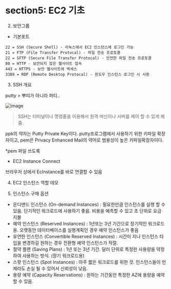 # section5: EC2 기초


2. 보안그룹

- 기본포트
```
22 = SSH (Secure Shell) - 리눅스에서 EC2 인스턴스에 로그인 가능
21 = FTP (File Transfer Protocal) - 파일 전송 프로토콜
22 = SFTP (Secure File Transfer Protocal) - 안전한 파일 전송 프로토콜
80 = HTTP - 보안되지 않은 웹사이트 접속
443 = HTTPS - 보안 웹사이트에 엑세스
3389 = RDP (Remote Desktop Protocal) - 윈도우 인스턴스 로그인 시 사용
```

3. SSH 개요

putty > 뿌띠가 아니라 퍼티..

![image](https://github.com/user-attachments/assets/942f3dfd-a4d1-4ff1-a87e-10a76540a43e)

> SSH는 터미널이나 명령줄을 이용해서 원격 머신이나 서버를 제어 할 수 있게 해줌.

ppk의 약자는 Putty Private Key이다. putty프로그램에서 사용하기 위한 키파일 확장자이고, pem은 Privacy Enhanced Mail의 약어로 범용성이 높은 키파일확장자이다.

*pem 파일 쓰도록

- EC2 Instance Connect

브라우저 상에서 EcInstance를 바로 연결할 수 있음

4. EC2 인스턴스 역할 데모

5. 인스턴스 구매 옵션

- 온디맨드 인스턴스 (On-demand Instances) : 필요한만큼 인스턴스를 실행 할 수 있음. 단기적인 워크로드에 사용하기 좋음. 비용을 예측할 수 있고 초 단위로 요금 지불
- 예약 인스턴스 (Reserved Instances) : 1년또는 3년 기간으로 장기적인 워크로드 용. 오랫동안 데이터베이스를 실행계획인 경우 예약 인스턴스가 좋음
- 유연한 인스턴스 (Convertible Reserved Instances) : 시간이 지나 인스턴스 타입을 변경하길 원하는 경우 전환형 예약 인스턴스가 적절.
- 절약 플랜 (Saving Plans) : 1년 또는 3년 기간. 달러 단위로 특정한 사용량을 약정하여 사용하는 방식. (장기 워크로드용)
- 스팟 인스턴스 (Spot Instances) : 아주 짧은 워크로드를 위한 것. 인스턴스들이 언제라도 손실 될 수 있어서 신뢰성이 낮음.
- 용량 예약 (Capacity Reservations) : 원하는 기간동안 특정한 AZ에 용량을 예약할 수 있음.

 
